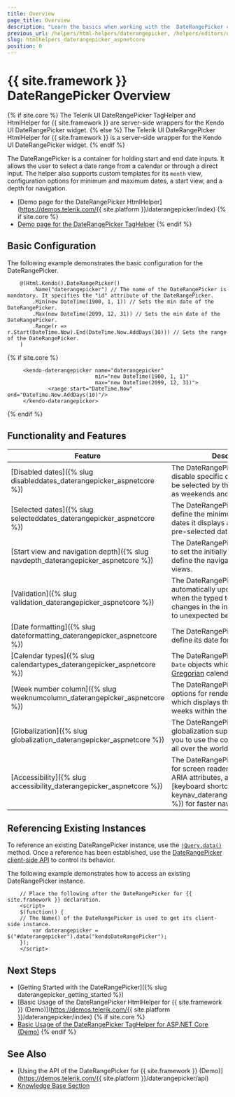 ```yaml
---
title: Overview
page_title: Overview
description: "Learn the basics when working with the  DateRangePicker component for {{ site.framework }}."
previous_url: /helpers/html-helpers/daterangepicker, /helpers/editors/daterangepicker/overview
slug: htmlhelpers_daterangepicker_aspnetcore
position: 0
---
```


# {{ site.framework }} DateRangePicker Overview

{% if site.core %}
The Telerik UI DateRangePicker TagHelper and HtmlHelper for {{ site.framework }} are server-side wrappers for the Kendo UI DateRangePicker widget.
{% else %}
The Telerik UI DateRangePicker HtmlHelper for {{ site.framework }} is a server-side wrapper for the Kendo UI DateRangePicker widget.
{% endif %}


The DateRangePicker is a container for holding start and end date inputs. It allows the user to select a date range from a calendar or through a direct input. The helper also supports custom templates for its `month` view, configuration options for minimum and maximum dates, a start view, and a depth for navigation.

* [Demo page for the DateRangePicker HtmlHelper](https://demos.telerik.com/{{ site.platform }}/daterangepicker/index)
{% if site.core %}
* [Demo page for the DateRangePicker TagHelper](https://demos.telerik.com/aspnet-core/daterangepicker/tag-helper)
{% endif %}
## Basic Configuration

The following example demonstrates the basic configuration for the DateRangePicker.

```HtmlHelper
    @(Html.Kendo().DateRangePicker()
        .Name("daterangepicker") // The name of the DateRangePicker is mandatory. It specifies the "id" attribute of the DateRangePicker.
        .Min(new DateTime(1900, 1, 1)) // Sets the min date of the DateRangePicker.
        .Max(new DateTime(2099, 12, 31)) // Sets the min date of the DateRangePicker.
        .Range(r => r.Start(DateTime.Now).End(DateTime.Now.AddDays(10))) // Sets the range of the DateRangePicker.
    )
```
{% if site.core %}
```TagHelper
     <kendo-daterangepicker name="daterangepicker" 
                            min="new DateTime(1900, 1, 1)"
                            max="new DateTime(2099, 12, 31)">
             <range start="DateTime.Now" end="DateTime.Now.AddDays(10)"/>
     </kendo-daterangepicker>
```
{% endif %}

## Functionality and Features

| Feature | Description |
|---------|-------------|
| [Disabled dates]({% slug disableddates_daterangepicker_aspnetcore %})|The DateRangePicker allows you to disable specific days that shouldn't be selected by the end user, such as weekends and national holidays.|
| [Selected dates]({% slug selecteddates_daterangepicker_aspnetcore %})|The DateRangePicker allows you to define the minimum and maximum dates it displays and also render a pre-selected date range.|
| [Start view and navigation depth]({% slug navdepth_daterangepicker_aspnetcore %})|The DateRangePicker enables you to set the initially rendered view and define the navigation depth of the views.|
| [Validation]({% slug validation_daterangepicker_aspnetcore %})|The DateRangePicker does not automatically update the typed text when the typed text is invalid. Such changes in the input value may lead to unexpected behavior.|
| [Date formatting]({% slug dateformatting_daterangepicker_aspnetcore %})|The DateRangePicker allows you to define its date formatting.|
| [Calendar types]({% slug calendartypes_daterangepicker_aspnetcore %})|The DateRangePicker works with `Date` objects which support only the [Gregorian](https://en.wikipedia.org/wiki/Gregorian_calendar) calendar.|
| [Week number column]({% slug weeknumcolumn_daterangepicker_aspnetcore %})|The DateRangePicker provides options for rendering a column which displays the number of the weeks within the current `Month` view.|
| [Globalization]({% slug globalization_daterangepicker_aspnetcore %})|The DateRangePicker comes with globalization support that allows you to use the component in apps all over the world.|
| [Accessibility]({% slug accessibility_daterangepicker_aspnetcore %})|The DateRangePicker is accessible for screen readers, supports WAI-ARIA attributes, and delivers [keyboard shortcuts]({% slug keynav_daterangepicker_aspnetcore %}) for faster navigation.|

## Referencing Existing Instances

To reference an existing DateRangePicker instance, use the [`jQuery.data()`](http://api.jquery.com/jQuery.data/) method. Once a reference has been established, use the [DateRangePicker client-side API](https://docs.telerik.com/kendo-ui/api/javascript/ui/daterangepicker#methods) to control its behavior.

The following example demonstrates how to access an existing DateRangePicker instance.

        // Place the following after the DateRangePicker for {{ site.framework }} declaration.
        <script>
        $(function() {
        // The Name() of the DateRangePicker is used to get its client-side instance.
            var daterangepicker = $("#daterangepicker").data("kendoDateRangePicker");
        });
        </script>

## Next Steps

* [Getting Started with the DateRangePicker]({% slug daterangepicker_getting_started %})
* [Basic Usage of the DateRangePicker HtmlHelper for {{ site.framework }} (Demo)](https://demos.telerik.com/{{ site.platform }}/daterangepicker/index)
{% if site.core %}
* [Basic Usage of the DateRangePicker TagHelper for ASP.NET Core (Demo)](https://demos.telerik.com/aspnet-core/daterangepicker/tag-helper)
{% endif %}

## See Also

* [Using the API of the DateRangePicker for {{ site.framework }} (Demo)](https://demos.telerik.com/{{ site.platform }}/daterangepicker/api)
* [Knowledge Base Section](/knowledge-base)
